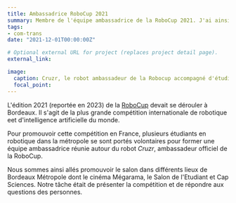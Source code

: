 ```yaml
---
title: Ambassadrice RoboCup 2021
summary: Membre de l'équipe ambassadrice de la RoboCup 2021. J'ai ainsi participé à plusieurs évènements de promotion du salon.
tags:
- com-trans
date: "2021-12-01T00:00:00Z"

# Optional external URL for project (replaces project detail page).
external_link: 

image:
  caption: Cruzr, le robot ambassadeur de la Robocup accompagné d'étudiants membres de l'équipe ambassadrice
  focal_point: 
---
```


L'édition 2021 (reportée en 2023) de la [RoboCup](https://www.robocup.fr/) devait se dérouler à Bordeaux. Il s'agit de la plus grande compétition internationale de robotique eet d'intelligence artificielle du monde.

Pour promouvoir cette compétition en France, plusieurs étudiants en robotique dans la métropole se sont portés volontaires pour former une équipe ambassadrice réunie autour du robot *Cruzr*, ambassadeur officiel de la RoboCup.

Nous sommes ainsi allés promouvoir le salon dans différents lieux de Bordeaux Métropole dont le cinéma Mégarama, le Salon de l'Etudiant et Cap Sciences. Notre tâche était de présenter la compétition et de répondre aux questions des personnes.
